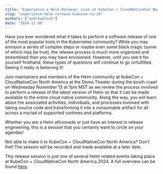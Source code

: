 ```yaml
---
title: "Experience a Helm Release: Live at KubeCon + CloudNativeCon North America 2024!"
slug: "experience-helm-release-kubecon-na-24"
authors: ["andrewblock"]
date: "2024-11-08"
---
```


Have you ever wondered what it takes to perform a software release of one of the most popular tools in the Kubernetes community? While you may envision a series of complex steps or maybe even some black magic (some of which may be true), the release process is much more organized and streamlined than you may have envisioned. However, until you see it for yourself firsthand, these types of questions will continue to go unfulfilled. Seeing it really is believing it!

Join maintainers and members of the Helm community at KubeCon + CloudNativeCon North America at the Demo Theater during the booth crawl on Wednesday November 13 at 7pm MST as we review the process involved to perform a release of the latest version of Helm so that it can be made available to the entire cloud native community. Along the way, you will learn about the associated activities, individuals, and processes involved with taking source code and transforming it into a consumable artifact for all across a myriad of supported runtimes and platforms.

Whether you are a Helm aficionado or just have an interest in release engineering, this is a session that you certainly want to circle on your agendas!

Not able to make it to KubeCon + CloudNativeCon North America? Don’t fret! The session will be recorded and made available at a later date.

This release session is just one of several Helm related events taking place at KubeCon + CloudNativeCon North America 2024. A full overview can be found [here](2024-10-07-kubecon-na-24/index.md).
